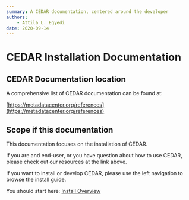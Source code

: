 ```yaml
---
summary: A CEDAR documentation, centered around the developer
authors:
    - Attila L. Egyedi
date: 2020-09-14
---
```

# CEDAR Installation Documentation

## CEDAR Documentation location
A comprehensive list of CEDAR documentation can be found at:

[https://metadatacenter.org/references](https://metadatacenter.org/references)

## Scope if this documentation

This documentation focuses on the installation of CEDAR.

If you are and end-user, or you have question about how to use CEDAR, please check out our resources at the link above.  

If you want to install or develop CEDAR, please use the left navigation to browse the install guide.

You should start here: [Install Overview](./install-overview/)
